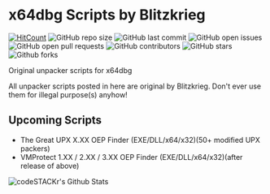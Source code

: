 # x64dbg Scripts by Blitzkrieg

[![HitCount](http://hits.dwyl.com/blitzkrieg99/x64dbg-Scripts-by-Blitzkrieg.svg)](http://hits.dwyl.com/blitzkrieg99/x64dbg-Scripts-by-Blitzkrieg)
![GitHub repo size](https://img.shields.io/github/repo-size/blitzkrieg99/x64dbg-Scripts-by-Blitzkrieg)
![GitHub last commit](https://img.shields.io/github/last-commit/blitzkrieg99/x64dbg-Scripts-by-Blitzkrieg)
![GitHub open issues](https://img.shields.io/github/issues-raw/blitzkrieg99/x64dbg-Scripts-by-Blitzkrieg)
![GitHub open pull requests](https://img.shields.io/github/issues-pr-raw/blitzkrieg99/x64dbg-Scripts-by-Blitzkrieg)
![GitHub contributors](https://img.shields.io/github/contributors/blitzkrieg99/x64dbg-Scripts-by-Blitzkrieg)
![GitHub stars](https://img.shields.io/github/stars/blitzkrieg99/x64dbg-Scripts-by-Blitzkrieg?style=social)
![Github forks](https://img.shields.io/github/forks/blitzkrieg99/x64dbg-Scripts-by-Blitzkrieg?style=social)

Original unpacker scripts for x64dbg

All unpacker scripts posted in here are original by Blitzkrieg.
Don't ever use them for illegal purpose(s) anyhow!

## Upcoming Scripts
* The Great UPX X.XX OEP Finder (EXE/DLL/x64/x32)(50+ modified UPX packers)
* VMProtect 1.XX / 2.XX / 3.XX OEP Finder (EXE/DLL/x64/x32)(after release of above)

<img align="left" alt="codeSTACKr's Github Stats" src="https://github-readme-stats.codestackr.vercel.app/api?username=blitzkrieg99&show_icons=true&hide_border=true" />
